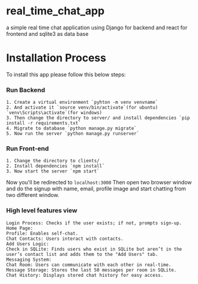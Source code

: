 # real_time_chat_app
a simple real time chat application using Django for backend and react for frontend and sqlite3 as data base

# Installation Process
To install this app please follow this below steps:
### Run Backend
```
1. Create a virtual environment `pyhton -m venv venvname`
2. And activate it `source venv/bin/activate`(for ubuntu) `venv\Scripts\activate`(for windows)
3. Then change the directory to server/ and install dependencies `pip install -r requirements.txt`
4. Migrate to database `python manage.py migrate`
5. Now run the server `python manage.py runserver`
```
### Run Front-end
```
1. Change the directory to clients/
2. Install dependencies `npm install`
3. Now start the server `npm start`
```

Now you'll be redirected to `localhost:3000` Then open two browser window and do the signup with name, email, profile image and start chatting from two different window. 


### High level features view
```
Login Process: Checks if the user exists; if not, prompts sign-up.
Home Page:
Profile: Enables self-chat.
Chat Contacts: Users interact with contacts.
Add Users Logic:
Check in SQLite: Finds users who exist in SQLite but aren’t in the user’s contact list and adds them to the "Add Users" tab.
Messaging System:
Chat Room: Users can communicate with each other in real-time.
Message Storage: Stores the last 50 messages per room in SQLite.
Chat History: Displays stored chat history for easy access.
```
